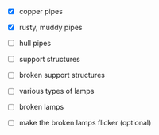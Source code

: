 - [x] copper pipes
- [x] rusty, muddy pipes
- [ ] hull pipes

- [ ] support structures
- [ ] broken support structures

- [ ] various types of lamps
- [ ] broken lamps
- [ ] make the broken lamps flicker (optional)